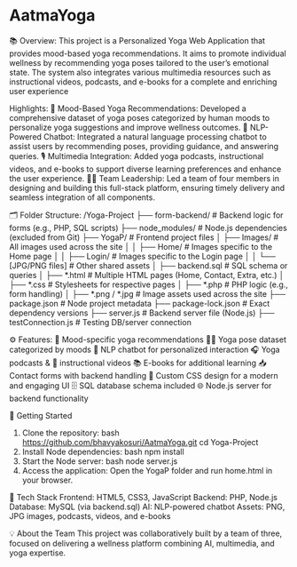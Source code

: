 # AatmaYoga

📚 Overview:
This project is a Personalized Yoga Web Application that provides mood-based yoga recommendations. It aims to promote individual wellness by recommending yoga poses tailored to the user’s emotional state. The system also integrates various multimedia resources such as instructional videos, podcasts, and e-books for a complete and enriching user experience

Highlights:
🧘 Mood-Based Yoga Recommendations: Developed a comprehensive dataset of yoga poses categorized by human moods to personalize yoga suggestions and improve wellness outcomes.
🧠 NLP-Powered Chatbot: Integrated a natural language processing chatbot to assist users by recommending poses, providing guidance, and answering queries.
🎙 Multimedia Integration: Added yoga podcasts, instructional videos, and e-books to support diverse learning preferences and enhance the user experience.
🧑‍💼 Team Leadership: Led a team of four members in designing and building this full-stack platform, ensuring timely delivery and seamless integration of all components.

🗂 Folder Structure:
/Yoga-Project
├── form-backend/           # Backend logic for forms (e.g., PHP, SQL scripts)
├── node_modules/           # Node.js dependencies (excluded from Git)
├── YogaP/                  # Frontend project files
│   ├── Images/             # All images used across the site
│   │   ├── Home/           # Images specific to the Home page
│   │   ├── Login/          # Images specific to the Login page
│   │   └── [JPG/PNG files] # Other shared assets
│   ├── backend.sql         # SQL schema or queries
│   ├── *.html              # Multiple HTML pages (Home, Contact, Extra, etc.)
│   ├── *.css               # Stylesheets for respective pages
│   ├── *.php               # PHP logic (e.g., form handling)
│   ├── *.png / *.jpg       # Image assets used across the site
├── package.json            # Node project metadata
├── package-lock.json       # Exact dependency versions
├── server.js               # Backend server file (Node.js)
├── testConnection.js       # Testing DB/server connection


⚙️ Features:
🌟 Mood-specific yoga recommendations
🧘‍♀️ Yoga pose dataset categorized by moods
🤖 NLP chatbot for personalized interaction
🎧 Yoga podcasts & 🎥 instructional videos
📚 E-books for additional learning
📥 Contact forms with backend handling
🎨 Custom CSS design for a modern and engaging UI
🗄 SQL database schema included
🌐 Node.js server for backend functionality

🚀 Getting Started
1. Clone the repository:
bash
https://github.com/bhavyakosuri/AatmaYoga.git
cd Yoga-Project
2. Install Node dependencies:
bash
npm install
3. Start the Node server:
bash
node server.js
4. Access the application:
Open the YogaP folder and run home.html in your browser.

📝 Tech Stack
Frontend: HTML5, CSS3, JavaScript
Backend: PHP, Node.js
Database: MySQL (via backend.sql)
AI: NLP-powered chatbot
Assets: PNG, JPG images, podcasts, videos, and e-books

💡 About the Team
This project was collaboratively built by a team of three, focused on delivering a wellness platform combining AI, multimedia, and yoga expertise.

